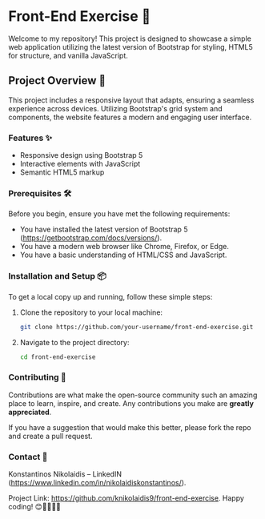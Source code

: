 # Front-End Exercise 🚀

Welcome to my repository! This project is designed to showcase a simple web application utilizing the latest version of Bootstrap for styling, HTML5 for structure, and vanilla JavaScript.

## Project Overview 📄

This project includes a responsive layout that adapts, ensuring a seamless experience across devices. Utilizing Bootstrap's grid system and components, the website features a modern and engaging user interface.

### Features ✨

- Responsive design using Bootstrap 5
- Interactive elements with JavaScript
- Semantic HTML5 markup
### Prerequisites 🛠️

Before you begin, ensure you have met the following requirements:

- You have installed the latest version of Bootstrap 5 (https://getbootstrap.com/docs/versions/).
- You have a modern web browser like Chrome, Firefox, or Edge.
- You have a basic understanding of HTML/CSS and JavaScript.

### Installation and Setup 📦

To get a local copy up and running, follow these simple steps:

1. Clone the repository to your local machine:
    ```sh
    git clone https://github.com/your-username/front-end-exercise.git
    ```

2. Navigate to the project directory:
    ```sh
    cd front-end-exercise
    ```
### Contributing 🤝

Contributions are what make the open-source community such an amazing place to learn, inspire, and create. Any contributions you make are **greatly appreciated**.

If you have a suggestion that would make this better, please fork the repo and create a pull request.

### Contact 📧

Konstantinos Nikolaidis – LinkedIN (https://www.linkedin.com/in/nikolaidiskonstantinos/).

Project Link: https://github.com/knikolaidis9/front-end-exercise.
Happy coding! 😊👨‍💻👩‍💻

